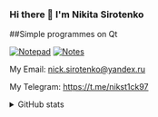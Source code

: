 ### Hi there 👋 I'm Nikita Sirotenko

##Simple programmes on Qt

[![Notepad](https://github-readme-stats.vercel.app/api/pin/?username=sirotenkodev&repo=Notepad)](https://github.com/sirotenkodev/Notepad)   [![Notes](https://github-readme-stats.vercel.app/api/pin/?username=sirotenkodev&repo=Notes)](https://github.com/https://github.com/sirotenkodev/Notes)

My Email: nick.sirotenko@yandex.ru

My Telegram: https://t.me/nikst1ck97

<details>
<summary>GitHub stats</summary>
  <img src="https://github-readme-stats.vercel.app/api/top-langs/?username=sirotenkodev" />
  <img src="https://github-readme-stats.vercel.app/api?username=sirotenkodev&count_private=true&show_icons=true" />
</details>
